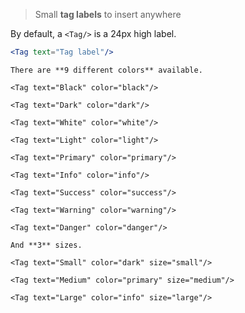 > Small **tag labels** to insert anywhere


By default, a `<Tag/>` is a 24px high label.


```jsx
<Tag text="Tag label"/>
```


```hint|span-6,neutral
There are **9 different colors** available.
```

```jsx|span-3
<Tag text="Black" color="black"/>
```

```jsx|span-3
<Tag text="Dark" color="dark"/>
```

```jsx|span-3
<Tag text="White" color="white"/>
```

```jsx|span-3
<Tag text="Light" color="light"/>
```

```jsx|span-3
<Tag text="Primary" color="primary"/>
```

```jsx|span-3
<Tag text="Info" color="info"/>
```

```jsx|span-3
<Tag text="Success" color="success"/>
```

```jsx|span-3
<Tag text="Warning" color="warning"/>
```

```jsx|span-3
<Tag text="Danger" color="danger"/>
```


```hint|span-6,neutral
And **3** sizes.
```

```jsx|span-3
<Tag text="Small" color="dark" size="small"/>
```

```jsx|span-3
<Tag text="Medium" color="primary" size="medium"/>
```

```jsx|span-3
<Tag text="Large" color="info" size="large"/>
```
